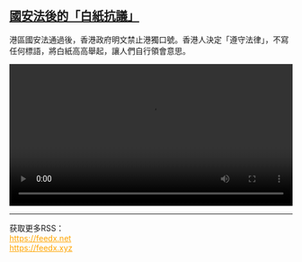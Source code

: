 <!--1594122845000-->
[國安法後的「白紙抗議」](https://www.dw.com/zh/%E5%9C%8B%E5%AE%89%E6%B3%95%E5%BE%8C%E7%9A%84%E3%80%8C%E7%99%BD%E7%B4%99%E6%8A%97%E8%AD%B0%E3%80%8D/a-54078187)
------

<p>港區國安法通過後，香港政府明文禁止港獨口號。香港人決定「遵守法律」，不寫任何標語，將白紙高高舉起，讓人們自行領會意思。</small></p><video src="https://tvdownloaddw-a.akamaihd.net/dwtv_video/flv/vdt_zh/2020/bchi200707_002_protest_01i_sd_sor.mp4" controls style="width:100%"></video><br><hr><div>获取更多RSS：<br><a href="https://feedx.net" style="color:orange" target="_blank">https://feedx.net</a> <br><a href="https://feedx.xyz" style="color:orange" target="_blank">https://feedx.xyz</a><br></div>
